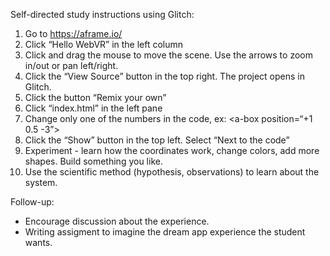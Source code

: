Self-directed study instructions using Glitch:

1. Go to https://aframe.io/
2. Click “Hello WebVR” in the left column
3. Click and drag the mouse to move the scene.  Use the arrows to zoom in/out or pan left/right.
4. Click the “View Source” button in the top right.  The project opens in Glitch.
5. Click the button “Remix your own”
6. Click “index.html” in the left pane
7. Change only one of the numbers in the code, ex: <a-box position=“+1 0.5 -3”>
8. Click the “Show” button in the top left.  Select “Next to the code”
9. Experiment - learn how the coordinates work, change colors, add more shapes.  Build something you like.
10. Use the scientific method (hypothesis, observations) to learn about the system.

Follow-up: 
* Encourage discussion about the experience.
* Writing assigment to imagine the dream app experience the student wants.
